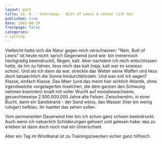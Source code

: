 ```yaml
---
layout: post
title: 19. 8. - Stornoway - Butt of Lewis & retour (137 km)
published: true
date: 2003-08-19
frontpage: false 
categories: 
- cycling
---
```


Vielleicht hatte sich die Natur gegen mich verschworen: "Nein, Butt of Lewis" ist heute nicht: sprich Gegenwind (und wie: bin immernoch hochgradig beeindruckt), Regen, kalt. Aber nachdem ich mich entschlossen hatte, da hin zu fahren, liess mich das kalt (naja, kalt war es sowieso schon). Und als ich dann da war, streckte das Wetter seine Waffen und liess doch tatsaechlich die Sonne hindurchblinzeln. Und was soll ich sagen? Klasse, einfach Klasse. Das Meer (und das meint hier wirklich Atlantik, ohne irgendwelche vorgelagerten Inselchen, die dem ganzen den Schwung nehmen koennten) knallt mit voller Wucht auf moosbewachsene, geruechteweise 2.500.000.000 Jahre alte Felsen. Zwischendrin, in einer Bucht, dann ein Sandstrand - der Sand weiss, das Wasser (hier ein wenig ruhiger) tiefblau. Ihr haettet das sehen sollen.

Vom permanenten Dauerwind hier bin ich schon ganz schoen beeindruckt. Auch wenn ich natuerlich Schilderungen gehoert und gelesen habe: das zu erleben ist dann doch noch mal ein Unterschied.

Aber ein Tag im Windkanal ist zu Trainingszwecken sicher ganz hilfreich.
